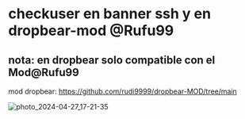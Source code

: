 # checkuser en banner ssh y en dropbear-mod @Rufu99

## nota: en dropbear solo compatible con el Mod@Rufu99

mod dropbear: https://github.com/rudi9999/dropbear-MOD/tree/main

![photo_2024-04-27_17-21-35](https://github.com/rudi9999/ADMRufu/assets/67137156/8f7ff912-f223-44dd-bceb-27b2f19141d2)
